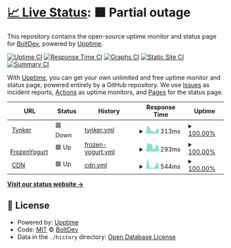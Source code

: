 # [📈 Live Status](https://demo.upptime.js.org): <!--live status--> **🟧 Partial outage**

This repository contains the open-source uptime monitor and status page for [BoltDev](https://www.boltdev.tk), powered by [Upptime](https://github.com/upptime/upptime).

[![Uptime CI](https://github.com/BoltDevelopment/status/workflows/Uptime%20CI/badge.svg)](https://github.com/BoltDevelopment/status/actions?query=workflow%3A%22Uptime+CI%22)
[![Response Time CI](https://github.com/BoltDevelopment/status/workflows/Response%20Time%20CI/badge.svg)](https://github.com/BoltDevelopment/status/actions?query=workflow%3A%22Response+Time+CI%22)
[![Graphs CI](https://github.com/BoltDevelopment/status/workflows/Graphs%20CI/badge.svg)](https://github.com/BoltDevelopment/status/actions?query=workflow%3A%22Graphs+CI%22)
[![Static Site CI](https://github.com/BoltDevelopment/status/workflows/Static%20Site%20CI/badge.svg)](https://github.com/BoltDevelopment/status/actions?query=workflow%3A%22Static+Site+CI%22)
[![Summary CI](https://github.com/BoltDevelopment/status/workflows/Summary%20CI/badge.svg)](https://github.com/BoltDevelopment/status/actions?query=workflow%3A%22Summary+CI%22)

With [Upptime](https://upptime.js.org), you can get your own unlimited and free uptime monitor and status page, powered entirely by a GitHub repository. We use [Issues](https://github.com/BoltDevelopment/status/issues) as incident reports, [Actions](https://github.com/BoltDevelopment/status/actions) as uptime monitors, and [Pages](https://demo.upptime.js.org) for the status page.

<!--start: status pages-->
<!-- This summary is generated by Upptime (https://github.com/upptime/upptime) -->
<!-- Do not edit this manually, your changes will be overwritten -->
<!-- prettier-ignore -->
| URL | Status | History | Response Time | Uptime |
| --- | ------ | ------- | ------------- | ------ |
| <img alt="" src="https://favicons.githubusercontent.com/tynker.scriptedev.repl.co" height="13"> [Tynker](https://tynker.scriptedev.repl.co/) | 🟥 Down | [tynker.yml](https://github.com/BoltDevelopment/status/commits/HEAD/history/tynker.yml) | <details><summary><img alt="Response time graph" src="./graphs/tynker/response-time-week.png" height="20"> 313ms</summary><br><a href="https://status.boltdev.tk/history/tynker"><img alt="Response time 360" src="https://img.shields.io/endpoint?url=https%3A%2F%2Fraw.githubusercontent.com%2FBoltDevelopment%2Fstatus%2FHEAD%2Fapi%2Ftynker%2Fresponse-time.json"></a><br><a href="https://status.boltdev.tk/history/tynker"><img alt="24-hour response time 258" src="https://img.shields.io/endpoint?url=https%3A%2F%2Fraw.githubusercontent.com%2FBoltDevelopment%2Fstatus%2FHEAD%2Fapi%2Ftynker%2Fresponse-time-day.json"></a><br><a href="https://status.boltdev.tk/history/tynker"><img alt="7-day response time 313" src="https://img.shields.io/endpoint?url=https%3A%2F%2Fraw.githubusercontent.com%2FBoltDevelopment%2Fstatus%2FHEAD%2Fapi%2Ftynker%2Fresponse-time-week.json"></a><br><a href="https://status.boltdev.tk/history/tynker"><img alt="30-day response time 360" src="https://img.shields.io/endpoint?url=https%3A%2F%2Fraw.githubusercontent.com%2FBoltDevelopment%2Fstatus%2FHEAD%2Fapi%2Ftynker%2Fresponse-time-month.json"></a><br><a href="https://status.boltdev.tk/history/tynker"><img alt="1-year response time 360" src="https://img.shields.io/endpoint?url=https%3A%2F%2Fraw.githubusercontent.com%2FBoltDevelopment%2Fstatus%2FHEAD%2Fapi%2Ftynker%2Fresponse-time-year.json"></a></details> | <details><summary><a href="https://status.boltdev.tk/history/tynker">100.00%</a></summary><a href="https://status.boltdev.tk/history/tynker"><img alt="All-time uptime 100.00%" src="https://img.shields.io/endpoint?url=https%3A%2F%2Fraw.githubusercontent.com%2FBoltDevelopment%2Fstatus%2FHEAD%2Fapi%2Ftynker%2Fuptime.json"></a><br><a href="https://status.boltdev.tk/history/tynker"><img alt="24-hour uptime 100.00%" src="https://img.shields.io/endpoint?url=https%3A%2F%2Fraw.githubusercontent.com%2FBoltDevelopment%2Fstatus%2FHEAD%2Fapi%2Ftynker%2Fuptime-day.json"></a><br><a href="https://status.boltdev.tk/history/tynker"><img alt="7-day uptime 100.00%" src="https://img.shields.io/endpoint?url=https%3A%2F%2Fraw.githubusercontent.com%2FBoltDevelopment%2Fstatus%2FHEAD%2Fapi%2Ftynker%2Fuptime-week.json"></a><br><a href="https://status.boltdev.tk/history/tynker"><img alt="30-day uptime 100.00%" src="https://img.shields.io/endpoint?url=https%3A%2F%2Fraw.githubusercontent.com%2FBoltDevelopment%2Fstatus%2FHEAD%2Fapi%2Ftynker%2Fuptime-month.json"></a><br><a href="https://status.boltdev.tk/history/tynker"><img alt="1-year uptime 100.00%" src="https://img.shields.io/endpoint?url=https%3A%2F%2Fraw.githubusercontent.com%2FBoltDevelopment%2Fstatus%2FHEAD%2Fapi%2Ftynker%2Fuptime-year.json"></a></details>
| <img alt="" src="https://favicons.githubusercontent.com/frozenyogurt.scriptedev.repl.co" height="13"> [FrozenYogurt](https://FrozenYogurt.scriptedev.repl.co/) | 🟩 Up | [frozen-yogurt.yml](https://github.com/BoltDevelopment/status/commits/HEAD/history/frozen-yogurt.yml) | <details><summary><img alt="Response time graph" src="./graphs/frozen-yogurt/response-time-week.png" height="20"> 293ms</summary><br><a href="https://status.boltdev.tk/history/frozen-yogurt"><img alt="Response time 452" src="https://img.shields.io/endpoint?url=https%3A%2F%2Fraw.githubusercontent.com%2FBoltDevelopment%2Fstatus%2FHEAD%2Fapi%2Ffrozen-yogurt%2Fresponse-time.json"></a><br><a href="https://status.boltdev.tk/history/frozen-yogurt"><img alt="24-hour response time 156" src="https://img.shields.io/endpoint?url=https%3A%2F%2Fraw.githubusercontent.com%2FBoltDevelopment%2Fstatus%2FHEAD%2Fapi%2Ffrozen-yogurt%2Fresponse-time-day.json"></a><br><a href="https://status.boltdev.tk/history/frozen-yogurt"><img alt="7-day response time 293" src="https://img.shields.io/endpoint?url=https%3A%2F%2Fraw.githubusercontent.com%2FBoltDevelopment%2Fstatus%2FHEAD%2Fapi%2Ffrozen-yogurt%2Fresponse-time-week.json"></a><br><a href="https://status.boltdev.tk/history/frozen-yogurt"><img alt="30-day response time 452" src="https://img.shields.io/endpoint?url=https%3A%2F%2Fraw.githubusercontent.com%2FBoltDevelopment%2Fstatus%2FHEAD%2Fapi%2Ffrozen-yogurt%2Fresponse-time-month.json"></a><br><a href="https://status.boltdev.tk/history/frozen-yogurt"><img alt="1-year response time 452" src="https://img.shields.io/endpoint?url=https%3A%2F%2Fraw.githubusercontent.com%2FBoltDevelopment%2Fstatus%2FHEAD%2Fapi%2Ffrozen-yogurt%2Fresponse-time-year.json"></a></details> | <details><summary><a href="https://status.boltdev.tk/history/frozen-yogurt">100.00%</a></summary><a href="https://status.boltdev.tk/history/frozen-yogurt"><img alt="All-time uptime 100.00%" src="https://img.shields.io/endpoint?url=https%3A%2F%2Fraw.githubusercontent.com%2FBoltDevelopment%2Fstatus%2FHEAD%2Fapi%2Ffrozen-yogurt%2Fuptime.json"></a><br><a href="https://status.boltdev.tk/history/frozen-yogurt"><img alt="24-hour uptime 100.00%" src="https://img.shields.io/endpoint?url=https%3A%2F%2Fraw.githubusercontent.com%2FBoltDevelopment%2Fstatus%2FHEAD%2Fapi%2Ffrozen-yogurt%2Fuptime-day.json"></a><br><a href="https://status.boltdev.tk/history/frozen-yogurt"><img alt="7-day uptime 100.00%" src="https://img.shields.io/endpoint?url=https%3A%2F%2Fraw.githubusercontent.com%2FBoltDevelopment%2Fstatus%2FHEAD%2Fapi%2Ffrozen-yogurt%2Fuptime-week.json"></a><br><a href="https://status.boltdev.tk/history/frozen-yogurt"><img alt="30-day uptime 100.00%" src="https://img.shields.io/endpoint?url=https%3A%2F%2Fraw.githubusercontent.com%2FBoltDevelopment%2Fstatus%2FHEAD%2Fapi%2Ffrozen-yogurt%2Fuptime-month.json"></a><br><a href="https://status.boltdev.tk/history/frozen-yogurt"><img alt="1-year uptime 100.00%" src="https://img.shields.io/endpoint?url=https%3A%2F%2Fraw.githubusercontent.com%2FBoltDevelopment%2Fstatus%2FHEAD%2Fapi%2Ffrozen-yogurt%2Fuptime-year.json"></a></details>
| <img alt="" src="https://favicons.githubusercontent.com/cdn.boltdev.tk" height="13"> [CDN](https://cdn.boltdev.tk/) | 🟩 Up | [cdn.yml](https://github.com/BoltDevelopment/status/commits/HEAD/history/cdn.yml) | <details><summary><img alt="Response time graph" src="./graphs/cdn/response-time-week.png" height="20"> 544ms</summary><br><a href="https://status.boltdev.tk/history/cdn"><img alt="Response time 467" src="https://img.shields.io/endpoint?url=https%3A%2F%2Fraw.githubusercontent.com%2FBoltDevelopment%2Fstatus%2FHEAD%2Fapi%2Fcdn%2Fresponse-time.json"></a><br><a href="https://status.boltdev.tk/history/cdn"><img alt="24-hour response time 356" src="https://img.shields.io/endpoint?url=https%3A%2F%2Fraw.githubusercontent.com%2FBoltDevelopment%2Fstatus%2FHEAD%2Fapi%2Fcdn%2Fresponse-time-day.json"></a><br><a href="https://status.boltdev.tk/history/cdn"><img alt="7-day response time 544" src="https://img.shields.io/endpoint?url=https%3A%2F%2Fraw.githubusercontent.com%2FBoltDevelopment%2Fstatus%2FHEAD%2Fapi%2Fcdn%2Fresponse-time-week.json"></a><br><a href="https://status.boltdev.tk/history/cdn"><img alt="30-day response time 467" src="https://img.shields.io/endpoint?url=https%3A%2F%2Fraw.githubusercontent.com%2FBoltDevelopment%2Fstatus%2FHEAD%2Fapi%2Fcdn%2Fresponse-time-month.json"></a><br><a href="https://status.boltdev.tk/history/cdn"><img alt="1-year response time 467" src="https://img.shields.io/endpoint?url=https%3A%2F%2Fraw.githubusercontent.com%2FBoltDevelopment%2Fstatus%2FHEAD%2Fapi%2Fcdn%2Fresponse-time-year.json"></a></details> | <details><summary><a href="https://status.boltdev.tk/history/cdn">100.00%</a></summary><a href="https://status.boltdev.tk/history/cdn"><img alt="All-time uptime 99.75%" src="https://img.shields.io/endpoint?url=https%3A%2F%2Fraw.githubusercontent.com%2FBoltDevelopment%2Fstatus%2FHEAD%2Fapi%2Fcdn%2Fuptime.json"></a><br><a href="https://status.boltdev.tk/history/cdn"><img alt="24-hour uptime 100.00%" src="https://img.shields.io/endpoint?url=https%3A%2F%2Fraw.githubusercontent.com%2FBoltDevelopment%2Fstatus%2FHEAD%2Fapi%2Fcdn%2Fuptime-day.json"></a><br><a href="https://status.boltdev.tk/history/cdn"><img alt="7-day uptime 100.00%" src="https://img.shields.io/endpoint?url=https%3A%2F%2Fraw.githubusercontent.com%2FBoltDevelopment%2Fstatus%2FHEAD%2Fapi%2Fcdn%2Fuptime-week.json"></a><br><a href="https://status.boltdev.tk/history/cdn"><img alt="30-day uptime 99.75%" src="https://img.shields.io/endpoint?url=https%3A%2F%2Fraw.githubusercontent.com%2FBoltDevelopment%2Fstatus%2FHEAD%2Fapi%2Fcdn%2Fuptime-month.json"></a><br><a href="https://status.boltdev.tk/history/cdn"><img alt="1-year uptime 99.75%" src="https://img.shields.io/endpoint?url=https%3A%2F%2Fraw.githubusercontent.com%2FBoltDevelopment%2Fstatus%2FHEAD%2Fapi%2Fcdn%2Fuptime-year.json"></a></details>

<!--end: status pages-->

[**Visit our status website →**](https://demo.upptime.js.org)

## 📄 License

- Powered by: [Upptime](https://github.com/upptime/upptime)
- Code: [MIT](./LICENSE) © [BoltDev](https://www.boltdev.tk)
- Data in the `./history` directory: [Open Database License](https://opendatacommons.org/licenses/odbl/1-0/)
